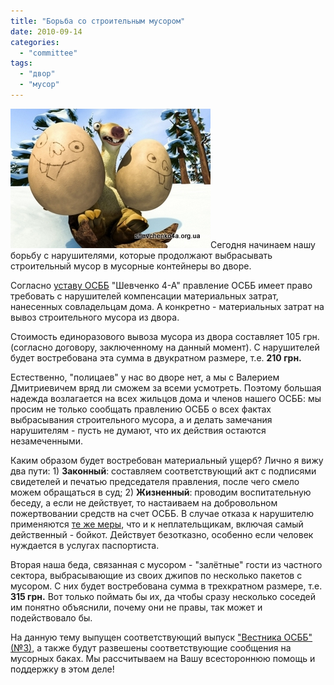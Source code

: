 ```yaml
---
title: "Борьба со строительным мусором"
date: 2010-09-14
categories: 
  - "committee"
tags: 
  - "двор"
  - "мусор"
---
```


![Вывоз строительного мусора](/wp-content/uploads/2010/09/stroitelniy-musor1.jpg "Вывоз строительного мусора")Сегодня начинаем нашу борьбу с нарушителями, которые продолжают выбрасывать строительный мусор в мусорные контейнеры во дворе.

Согласно [уставу ОСББ](https://docs.google.com/fileview?id=0B15gOycbY2u7YTZiYzgyMzItYjJjYS00MDhlLTgxMDYtZjIxNWFiMjJlNDc2&hl=ru) "Шевченко 4-А" правление ОСББ имеет право требовать с нарушителей компенсации материальных затрат, нанесенных совладельцам дома. А конкретно - материальных затрат на вывоз строительного мусора из двора.

Стоимость единоразового вывоза мусора из двора составляет 105 грн. (согласно договору, заключенному на данный момент). С нарушителей будет востребована эта сумма в двукратном размере, т.е. **210 грн.**

Естественно, "полицаев" у нас во дворе нет, а мы с Валерием Дмитриевичем вряд ли сможем за всеми усмотреть. Поэтому большая надежда возлагается на всех жильцов дома и членов нашего ОСББ: мы просим не только <!--more-->сообщать правлению ОСББ о всех фактах выбрасывания строительного мусора, а и делать замечания нарушителям - пусть не думают, что их действия остаются незамеченными.

Каким образом будет востребован материальный ущерб? Лично я вижу два пути: 1) **Законный**: составляем соответствующий акт с подписями свидетелей и печатью председателя правления, после чего смело можем обращаться в суд; 2) **Жизненный**: проводим воспитательную беседу, а если не действует, то настаиваем на добровольном пожертвовании средств на счет ОСББ. В случае отказа к нарушителю применяются [те же меры](http://shevchenko4a.brovary.org/osbb-borba-s-neplatelschikami/), что и к неплательщикам, включая самый действенный - бойкот. Действует безотказно, особенно если человек нуждается в услугах паспортиста.

Вторая наша беда, связанная с мусором - "залётные" гости из частного сектора, выбрасывающие из своих джипов по несколько пакетов с мусором. С них будет востребована сумма в трехкратном размере, т.е. **315 грн.** Вот только поймать бы их, да чтобы сразу несколько соседей им понятно объяснили, почему они не правы, так может и подействовало бы.

На данную тему выпущен соответствующий выпуск ["Вестника ОСББ" (№3)](https://docs.google.com/leaf?id=0B15gOycbY2u7YTAxNWYyZTMtNDViOC00MGI1LWE5ZjAtNzhiYzcwMGNiNGIy&sort=name&layout=list&num=50), а также будут развешены соответствующие сообщения на мусорных баках. Мы рассчитываем на Вашу всестороннюю помощь и поддержку в этом деле!
